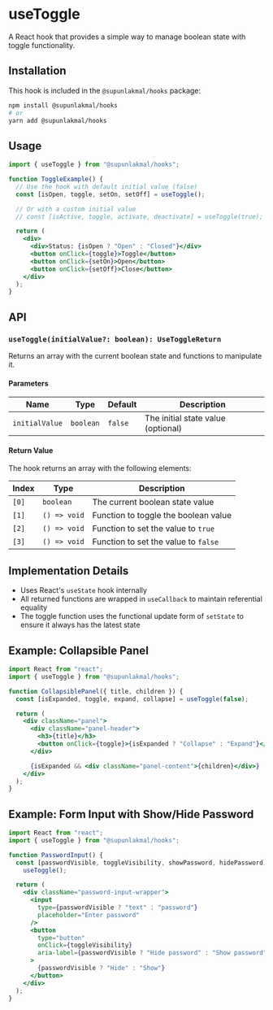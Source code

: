# useToggle

A React hook that provides a simple way to manage boolean state with toggle functionality.

## Installation

This hook is included in the `@supunlakmal/hooks` package:

```bash
npm install @supunlakmal/hooks
# or
yarn add @supunlakmal/hooks
```

## Usage

```jsx
import { useToggle } from "@supunlakmal/hooks";

function ToggleExample() {
  // Use the hook with default initial value (false)
  const [isOpen, toggle, setOn, setOff] = useToggle();

  // Or with a custom initial value
  // const [isActive, toggle, activate, deactivate] = useToggle(true);

  return (
    <div>
      <div>Status: {isOpen ? "Open" : "Closed"}</div>
      <button onClick={toggle}>Toggle</button>
      <button onClick={setOn}>Open</button>
      <button onClick={setOff}>Close</button>
    </div>
  );
}
```

## API

### `useToggle(initialValue?: boolean): UseToggleReturn`

Returns an array with the current boolean state and functions to manipulate it.

#### Parameters

| Name           | Type      | Default | Description                        |
| -------------- | --------- | ------- | ---------------------------------- |
| `initialValue` | `boolean` | `false` | The initial state value (optional) |

#### Return Value

The hook returns an array with the following elements:

| Index | Type         | Description                          |
| ----- | ------------ | ------------------------------------ |
| `[0]` | `boolean`    | The current boolean state value      |
| `[1]` | `() => void` | Function to toggle the boolean value |
| `[2]` | `() => void` | Function to set the value to `true`  |
| `[3]` | `() => void` | Function to set the value to `false` |

## Implementation Details

- Uses React's `useState` hook internally
- All returned functions are wrapped in `useCallback` to maintain referential equality
- The toggle function uses the functional update form of `setState` to ensure it always has the latest state

## Example: Collapsible Panel

```jsx
import React from "react";
import { useToggle } from "@supunlakmal/hooks";

function CollapsiblePanel({ title, children }) {
  const [isExpanded, toggle, expand, collapse] = useToggle(false);

  return (
    <div className="panel">
      <div className="panel-header">
        <h3>{title}</h3>
        <button onClick={toggle}>{isExpanded ? "Collapse" : "Expand"}</button>
      </div>

      {isExpanded && <div className="panel-content">{children}</div>}
    </div>
  );
}
```

## Example: Form Input with Show/Hide Password

```jsx
import React from "react";
import { useToggle } from "@supunlakmal/hooks";

function PasswordInput() {
  const [passwordVisible, toggleVisibility, showPassword, hidePassword] =
    useToggle();

  return (
    <div className="password-input-wrapper">
      <input
        type={passwordVisible ? "text" : "password"}
        placeholder="Enter password"
      />
      <button
        type="button"
        onClick={toggleVisibility}
        aria-label={passwordVisible ? "Hide password" : "Show password"}
      >
        {passwordVisible ? "Hide" : "Show"}
      </button>
    </div>
  );
}
```
